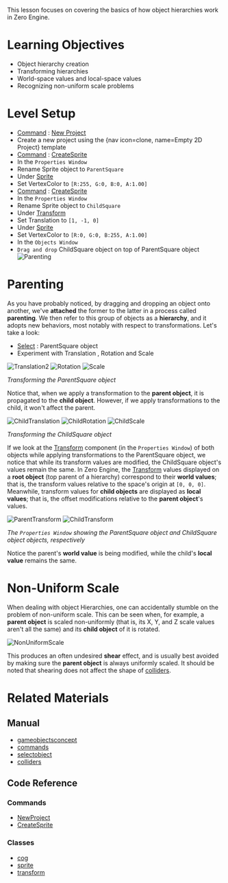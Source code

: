 This lesson focuses on covering the basics of how object hierarchies work in Zero Engine.


 #  Learning Objectives


- Object hierarchy creation
- Transforming hierarchies
- World-space values and local-space values 
- Recognizing non-uniform scale problems  


 #  Level Setup


- [ Command](https://github.com/zeroengineteam/ZeroDocs/zero_editor_documentation/zeromanual/editor/editorcommands/commands.markdown) : [ New Project](https://github.com/zeroengineteam/ZeroDocs/code_reference/command_reference.markdown#newproject)
 - Create a new project using the {nav icon=clone, name=Empty 2D Project} template
- [ Command](https://github.com/zeroengineteam/ZeroDocs/zero_editor_documentation/zeromanual/editor/editorcommands/commands.markdown) : [CreateSprite](https://github.com/zeroengineteam/ZeroDocs/code_reference/command_reference.markdown#createsprite)
- In the `Properties Window`
 - Rename Sprite object to `ParentSquare`
 - Under [ Sprite](https://github.com/zeroengineteam/ZeroDocs/code_reference/class_reference/sprite.markdown)
  - Set VertexColor  to `[R:255, G:0, B:0, A:1.00]`
- [ Command](https://github.com/zeroengineteam/ZeroDocs/zero_editor_documentation/zeromanual/editor/editorcommands/commands.markdown) : [CreateSprite](https://github.com/zeroengineteam/ZeroDocs/code_reference/command_reference.markdown#createsprite)
- In the `Properties Window`
 - Rename Sprite object to `ChildSquare`
 - Under [ Transform](https://github.com/zeroengineteam/ZeroDocs/code_reference/class_reference/transform.markdown)
  - Set Translation  to `[1, -1, 0]`
 - Under [ Sprite](https://github.com/zeroengineteam/ZeroDocs/code_reference/class_reference/sprite.markdown)
  - Set VertexColor  to `[R:0, G:0, B:255, A:1.00]`
- In the `Objects Window`
 - `Drag and drop` ChildSquare object on top of ParentSquare object
   ![Parenting](https://media.githubusercontent.com/media/zeroengineteam/ZeroFiles/master/doc_files/46756.gif)


 #  Parenting


As you have probably noticed, by dragging and dropping an object onto another, we've **attached** the former to the latter in a process called **parenting**. We then refer to this group of objects as a **hierarchy**, and it adopts new behaviors, most notably with respect to transformations. Let's take a look:

- [ Select](https://github.com/zeroengineteam/ZeroDocs/zero_editor_documentation/zeromanual/editor/editorcommands/selectobject.markdown) : ParentSquare object
- Experiment with Translation , Rotation and Scale 



![Translation2](https://media.githubusercontent.com/media/zeroengineteam/ZeroFiles/master/doc_files/46733.gif) ![Rotation](https://media.githubusercontent.com/media/zeroengineteam/ZeroFiles/master/doc_files/46735.gif) ![Scale](https://media.githubusercontent.com/media/zeroengineteam/ZeroFiles/master/doc_files/46737.gif)


*Transforming the ParentSquare object*


Notice that, when we apply a transformation to the **parent object**, it is propagated to the **child object**. However, if we apply transformations to the child, it won't affect the parent.



![ChildTranslation](https://media.githubusercontent.com/media/zeroengineteam/ZeroFiles/master/doc_files/46744.gif) ![ChildRotation](https://media.githubusercontent.com/media/zeroengineteam/ZeroFiles/master/doc_files/46746.gif) ![ChildScale](https://media.githubusercontent.com/media/zeroengineteam/ZeroFiles/master/doc_files/46748.gif)


*Transforming the ChildSquare object*


If we look at the [ Transform](https://github.com/zeroengineteam/ZeroDocs/code_reference/class_reference/transform.markdown) component (in the `Properties Window`) of both objects while applying transformations to the ParentSquare object, we notice that while its transform values are modified, the ChildSquare object's values remain the same. In Zero Engine, the [ Transform](https://github.com/zeroengineteam/ZeroDocs/code_reference/class_reference/transform.markdown) values displayed on a **root object** (top parent of a hierarchy) correspond to their **world values**; that is, the transform values relative to the space's origin at `[0, 0, 0]`. Meanwhile, transform values for **child objects** are displayed as **local values**; that is, the offset modifications relative to the **parent object**'s values.



![ParentTransform](https://media.githubusercontent.com/media/zeroengineteam/ZeroFiles/master/doc_files/46752.gif) ![ChildTransform](https://media.githubusercontent.com/media/zeroengineteam/ZeroFiles/master/doc_files/46754.gif)


*The `Properties Window` showing the ParentSquare object and ChildSquare object objects, respectively*


Notice the parent's **world value** is being modified, while the child's **local value** remains the same.


 #  Non-Uniform Scale


When dealing with object Hierarchies, one can accidentally stumble on the problem of non-uniform scale. This can be seen when, for example, a **parent object** is scaled non-uniformly (that is, its X, Y, and Z scale values aren't all the same) and its **child object** of it is rotated.


![NonUniformScale](https://media.githubusercontent.com/media/zeroengineteam/ZeroFiles/master/doc_files/46821.gif)

This produces an often undesired **shear** effect, and is usually best avoided by making sure the **parent object** is always uniformly scaled. It should be noted that shearing does not affect the shape of [ colliders](https://github.com/zeroengineteam/ZeroDocs/zero_editor_documentation/zeromanual/physics/colliders.markdown).


 #  Related Materials
 ##  Manual
- [gameobjectsconcept](https://github.com/zeroengineteam/ZeroDocs/zero_editor_documentation/zeromanual/architecture/cogs/gameobjectsconcept.markdown)
- [commands](https://github.com/zeroengineteam/ZeroDocs/zero_editor_documentation/zeromanual/editor/editorcommands/commands.markdown)
- [selectobject](https://github.com/zeroengineteam/ZeroDocs/zero_editor_documentation/zeromanual/editor/editorcommands/selectobject.markdown)
- [colliders](https://github.com/zeroengineteam/ZeroDocs/zero_editor_documentation/zeromanual/physics/colliders.markdown)

 ##  Code Reference
 ###  Commands
- [ NewProject](https://github.com/zeroengineteam/ZeroDocs/code_reference/command_reference.markdown#newproject)
- [ CreateSprite](https://github.com/zeroengineteam/ZeroDocs/code_reference/command_reference.markdown#createsprite)

 ###  Classes
- [cog](https://github.com/zeroengineteam/ZeroDocs/code_reference/class_reference/cog.markdown)
- [sprite](https://github.com/zeroengineteam/ZeroDocs/code_reference/class_reference/sprite.markdown)
- [transform](https://github.com/zeroengineteam/ZeroDocs/code_reference/class_reference/transform.markdown) 

 